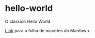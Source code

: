 # hello-world
O clássico Hello World

[Link](https://github.com/adam-p/markdown-here/wiki/Markdown-Cheatsheet) para a folha de macetes do Mardown.
